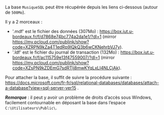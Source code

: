 La base `MusiqueSQL` peut être récupérée depuis les liens ci-dessous (autour de `500Mo`).

Il y a 2 morceaux :
- '.mdf' est le fichier des données (307Mo) : https://box.iut.u-bordeaux.fr/f/d7868e74bc774a2da1e1/?dl=1 (mirror https://my.pcloud.com/publink/show?code=XZRPN9kZa4T1edRp9lQkQ3b6wCKNehrbVJ7y).
- '.ldf' est le fichier du journal de transaction (132Mo) : https://box.iut.u-bordeaux.fr/f/ac115759e13f47559007/?dl=1 (mirror https://my.pcloud.com/publink/show?code=XZsPN9kZDEmG7sdRTlj8mwKYqLxLI4NLCjAk).

Pour attacher la base, il suffit de suivre la procédure suivante :
https://docs.microsoft.com/fr-fr/sql/relational-databases/databases/attach-a-database?view=sql-server-ver15 .

***Remarque*** : il peut y avoir un problème de droits d’accès sous Windows, facilement contournable en déposant la base dans l’espace `C:\Utilisateurs\Public\`.
